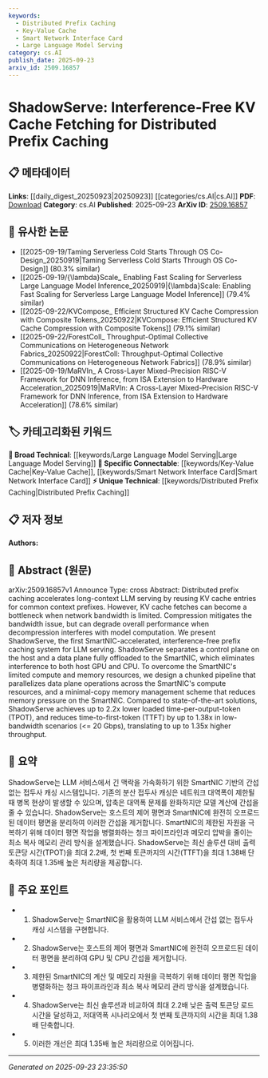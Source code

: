 ```yaml
---
keywords:
  - Distributed Prefix Caching
  - Key-Value Cache
  - Smart Network Interface Card
  - Large Language Model Serving
category: cs.AI
publish_date: 2025-09-23
arxiv_id: 2509.16857
---
```


<!-- KEYWORD_LINKING_METADATA:
{
  "processed_timestamp": "2025-09-23T23:35:50.155996",
  "vocabulary_version": "1.0",
  "selected_keywords": [
    "Distributed Prefix Caching",
    "Key-Value Cache",
    "Smart Network Interface Card",
    "Large Language Model Serving"
  ],
  "rejected_keywords": [],
  "similarity_scores": {
    "Distributed Prefix Caching": 0.78,
    "Key-Value Cache": 0.8,
    "Smart Network Interface Card": 0.77,
    "Large Language Model Serving": 0.7
  },
  "extraction_method": "AI_prompt_based",
  "budget_applied": true,
  "candidates_json": {
    "candidates": [
      {
        "surface": "Distributed prefix caching",
        "canonical": "Distributed Prefix Caching",
        "aliases": [
          "Prefix Caching",
          "Distributed Caching"
        ],
        "category": "unique_technical",
        "rationale": "This term is central to the paper's contribution and represents a unique approach to optimizing LLM serving.",
        "novelty_score": 0.75,
        "connectivity_score": 0.65,
        "specificity_score": 0.8,
        "link_intent_score": 0.78
      },
      {
        "surface": "KV cache",
        "canonical": "Key-Value Cache",
        "aliases": [
          "KV Cache",
          "Key-Value Store"
        ],
        "category": "specific_connectable",
        "rationale": "Key-Value caching is a specific technique that can be linked to broader caching strategies in distributed systems.",
        "novelty_score": 0.6,
        "connectivity_score": 0.85,
        "specificity_score": 0.7,
        "link_intent_score": 0.8
      },
      {
        "surface": "SmartNIC",
        "canonical": "Smart Network Interface Card",
        "aliases": [
          "SmartNIC",
          "Programmable NIC"
        ],
        "category": "specific_connectable",
        "rationale": "SmartNICs are increasingly relevant in optimizing data plane operations, providing strong connectivity to network optimization topics.",
        "novelty_score": 0.65,
        "connectivity_score": 0.78,
        "specificity_score": 0.75,
        "link_intent_score": 0.77
      },
      {
        "surface": "LLM serving",
        "canonical": "Large Language Model Serving",
        "aliases": [
          "LLM Deployment",
          "Language Model Serving"
        ],
        "category": "broad_technical",
        "rationale": "Serving large language models is a broad technical concept that connects to various deployment strategies.",
        "novelty_score": 0.55,
        "connectivity_score": 0.82,
        "specificity_score": 0.65,
        "link_intent_score": 0.7
      }
    ],
    "ban_list_suggestions": [
      "compression",
      "decompression",
      "performance"
    ]
  },
  "decisions": [
    {
      "candidate_surface": "Distributed prefix caching",
      "resolved_canonical": "Distributed Prefix Caching",
      "decision": "linked",
      "scores": {
        "novelty": 0.75,
        "connectivity": 0.65,
        "specificity": 0.8,
        "link_intent": 0.78
      }
    },
    {
      "candidate_surface": "KV cache",
      "resolved_canonical": "Key-Value Cache",
      "decision": "linked",
      "scores": {
        "novelty": 0.6,
        "connectivity": 0.85,
        "specificity": 0.7,
        "link_intent": 0.8
      }
    },
    {
      "candidate_surface": "SmartNIC",
      "resolved_canonical": "Smart Network Interface Card",
      "decision": "linked",
      "scores": {
        "novelty": 0.65,
        "connectivity": 0.78,
        "specificity": 0.75,
        "link_intent": 0.77
      }
    },
    {
      "candidate_surface": "LLM serving",
      "resolved_canonical": "Large Language Model Serving",
      "decision": "linked",
      "scores": {
        "novelty": 0.55,
        "connectivity": 0.82,
        "specificity": 0.65,
        "link_intent": 0.7
      }
    }
  ]
}
-->

# ShadowServe: Interference-Free KV Cache Fetching for Distributed Prefix Caching

## 📋 메타데이터

**Links**: [[daily_digest_20250923|20250923]] [[categories/cs.AI|cs.AI]]
**PDF**: [Download](https://arxiv.org/pdf/2509.16857.pdf)
**Category**: cs.AI
**Published**: 2025-09-23
**ArXiv ID**: [2509.16857](https://arxiv.org/abs/2509.16857)

## 🔗 유사한 논문
- [[2025-09-19/Taming Serverless Cold Starts Through OS Co-Design_20250919|Taming Serverless Cold Starts Through OS Co-Design]] (80.3% similar)
- [[2025-09-19/{\lambda}Scale_ Enabling Fast Scaling for Serverless Large Language Model Inference_20250919|{\lambda}Scale: Enabling Fast Scaling for Serverless Large Language Model Inference]] (79.4% similar)
- [[2025-09-22/KVCompose_ Efficient Structured KV Cache Compression with Composite Tokens_20250922|KVCompose: Efficient Structured KV Cache Compression with Composite Tokens]] (79.1% similar)
- [[2025-09-22/ForestColl_ Throughput-Optimal Collective Communications on Heterogeneous Network Fabrics_20250922|ForestColl: Throughput-Optimal Collective Communications on Heterogeneous Network Fabrics]] (78.9% similar)
- [[2025-09-19/MaRVIn_ A Cross-Layer Mixed-Precision RISC-V Framework for DNN Inference, from ISA Extension to Hardware Acceleration_20250919|MaRVIn: A Cross-Layer Mixed-Precision RISC-V Framework for DNN Inference, from ISA Extension to Hardware Acceleration]] (78.6% similar)

## 🏷️ 카테고리화된 키워드
**🧠 Broad Technical**: [[keywords/Large Language Model Serving|Large Language Model Serving]]
**🔗 Specific Connectable**: [[keywords/Key-Value Cache|Key-Value Cache]], [[keywords/Smart Network Interface Card|Smart Network Interface Card]]
**⚡ Unique Technical**: [[keywords/Distributed Prefix Caching|Distributed Prefix Caching]]

## 📋 저자 정보

**Authors:** 

## 📄 Abstract (원문)

arXiv:2509.16857v1 Announce Type: cross 
Abstract: Distributed prefix caching accelerates long-context LLM serving by reusing KV cache entries for common context prefixes. However, KV cache fetches can become a bottleneck when network bandwidth is limited. Compression mitigates the bandwidth issue, but can degrade overall performance when decompression interferes with model computation.
  We present ShadowServe, the first SmartNIC-accelerated, interference-free prefix caching system for LLM serving. ShadowServe separates a control plane on the host and a data plane fully offloaded to the SmartNIC, which eliminates interference to both host GPU and CPU. To overcome the SmartNIC's limited compute and memory resources, we design a chunked pipeline that parallelizes data plane operations across the SmartNIC's compute resources, and a minimal-copy memory management scheme that reduces memory pressure on the SmartNIC. Compared to state-of-the-art solutions, ShadowServe achieves up to 2.2x lower loaded time-per-output-token (TPOT), and reduces time-to-first-token (TTFT) by up to 1.38x in low-bandwidth scenarios (<= 20 Gbps), translating to up to 1.35x higher throughput.

## 📝 요약

ShadowServe는 LLM 서비스에서 긴 맥락을 가속화하기 위한 SmartNIC 기반의 간섭 없는 접두사 캐싱 시스템입니다. 기존의 분산 접두사 캐싱은 네트워크 대역폭이 제한될 때 병목 현상이 발생할 수 있으며, 압축은 대역폭 문제를 완화하지만 모델 계산에 간섭을 줄 수 있습니다. ShadowServe는 호스트의 제어 평면과 SmartNIC에 완전히 오프로드된 데이터 평면을 분리하여 이러한 간섭을 제거합니다. SmartNIC의 제한된 자원을 극복하기 위해 데이터 평면 작업을 병렬화하는 청크 파이프라인과 메모리 압박을 줄이는 최소 복사 메모리 관리 방식을 설계했습니다. ShadowServe는 최신 솔루션 대비 출력 토큰당 시간(TPOT)을 최대 2.2배, 첫 번째 토큰까지의 시간(TTFT)을 최대 1.38배 단축하여 최대 1.35배 높은 처리량을 제공합니다.

## 🎯 주요 포인트

- 1. ShadowServe는 SmartNIC을 활용하여 LLM 서비스에서 간섭 없는 접두사 캐싱 시스템을 구현합니다.
- 2. ShadowServe는 호스트의 제어 평면과 SmartNIC에 완전히 오프로드된 데이터 평면을 분리하여 GPU 및 CPU 간섭을 제거합니다.
- 3. 제한된 SmartNIC의 계산 및 메모리 자원을 극복하기 위해 데이터 평면 작업을 병렬화하는 청크 파이프라인과 최소 복사 메모리 관리 방식을 설계했습니다.
- 4. ShadowServe는 최신 솔루션과 비교하여 최대 2.2배 낮은 출력 토큰당 로드 시간을 달성하고, 저대역폭 시나리오에서 첫 번째 토큰까지의 시간을 최대 1.38배 단축합니다.
- 5. 이러한 개선은 최대 1.35배 높은 처리량으로 이어집니다.


---

*Generated on 2025-09-23 23:35:50*